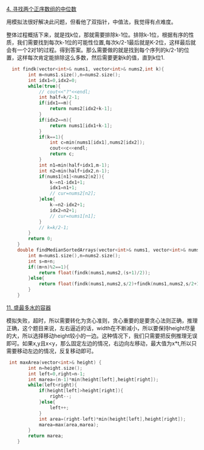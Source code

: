 [4. 寻找两个正序数组的中位数](https://leetcode.cn/problems/median-of-two-sorted-arrays/)

用模拟法很好解决此问题，但看他了双指针，中值法，我觉得有点难度。

整体过程概括下来，就是找k位，那就需要排除k-1位。排除k-1位，根据有序的性质，我们需要找到每次k-1位的可能性位置,每次k/2-1最后就是K-2位，这样最后就会有一个2对1的过程。得到答案。那么需要做的就是找到每个序列的k/2-1的位置，这样每次肯定能排除这么多数，然后需要更新k的值，直到k位1.

```c++
  int findk(vector<int>& nums1, vector<int>& nums2,int k){
        int m=nums1.size(),n=nums2.size();        
        int idx1=0,idx2=0;
        while(true){
            // cout<<"?"<<endl;
            int half=k/2-1;
            if(idx1==m){
                return nums2[idx2+k-1]; 
            }
            if(idx2==n){
                return nums1[idx1+k-1];
            }
            if(k==1){   
                int c=min(nums1[idx1],nums2[idx2]);
                cout<<c<<endl;
                return c;
            }
            int n1=min(half+idx1,m-1);
            int n2=min(half+idx2,n-1);
            if(nums1[n1]<nums2[n2]){
                k-=n1-idx1+1;
                idx1=n1+1;
                // cur=nums2[n2];
            }else{
                k-=n2-idx2+1;
                idx2=n2+1;
                // cur=nums1[n1];
            }
            // k=k/2-1;
        }
        return 0;
    }
    double findMedianSortedArrays(vector<int>& nums1, vector<int>& nums2) {
        int m=nums1.size(),n=nums2.size();
        int s=m+n;
        if((m+n)%2==1){
            return float(findk(nums1,nums2,(s+1)/2));
        }else{
            return float(findk(nums1,nums2,s/2)+findk(nums1,nums2,s/2+1))/float(2);
        }
    }
```

[11. 盛最多水的容器](https://leetcode.cn/problems/container-with-most-water/)

模拟失败，超时，所以需要转化为贪心准则，贪心重要的是要贪心法则正确，推理正确，这个题目来说，左右逼近的话，width在不断减小，所以要保持height尽量的大，所以选择移动height较小的一边。这种情况下，我们只需要把反例推理无误即可。如果x,y且x<y，那么固定左边的情况，右边向左移动，最大值为x*t,所以只需要移动左边的情况，反复移动即可。

```c++
 int maxArea(vector<int>& height) {
        int n=height.size();
        int left=0,right=n-1;
        int marea=(n-1)*min(height[left],height[right]);
        while(left<right){
            if(height[left]>height[right]){
                right--;
            }else{
                left++;
            }
            int area=(right-left)*min(height[left],height[right]);
            marea=max(area,marea);
        }
        return marea;
    }
```

